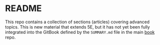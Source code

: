 # README

This repo contains a collection of sections (articles) covering
advanced topics. This is new material that extends 5E, but it has not
yet been fully integrated into the GitBook defined by the `SUMMARY.md`
file in the main [book](https://github.com/systemsapproach/book) repo.

